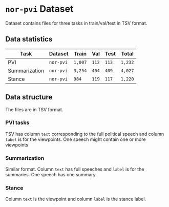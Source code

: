 # `nor-pvi` Dataset

Dataset contains files for three tasks in train/val/test in TSV format.

## Data statistics
| Task | Dataset | Train | Val | Test |Total|
|------|------|-----|------|------|-----|
| PVI           | `nor-pvi` | `1,007`        |  `112`     | `113` | `1,232`|
|Summarization  | `nor-pvi` |`3,254`     |`404`  |`409`|`4,027`|
| Stance        | `nor-pvi` | `984`        | `119`      | `117` |`1,220`|

## Data structure
The files are in TSV format.
### PVI tasks
TSV has column `text` corresponding to the full political speech and column `label` is for the viewpoints.
One speech might contain one or more viewpoints

### Summarization
Similar format.
Column `text` has full speeches and `label` is for the summaries.
One speech has one summary.

### Stance
Column `text` is the viewpoint and column `label` is the stance label.